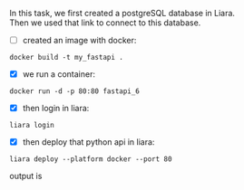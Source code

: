In this task, we first created a postgreSQL database in Liara.<br>
Then we used  that link to connect to this database.
- [ ]  created an image with docker:
```
docker build -t my_fastapi .
```
- [x] we run a container:
```
docker run -d -p 80:80 fastapi_6
```
- [x] then login in liara:
```
liara login
```
- [x] then deploy that python api in liara:

```
liara deploy --platform docker --port 80
```
output is

